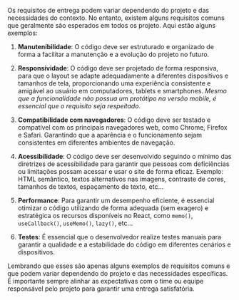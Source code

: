 Os requisitos de entrega podem variar dependendo do projeto e das necessidades do contexto. No entanto, existem alguns requisitos comuns que geralmente são esperados em todos os projeto. Aqui estão alguns exemplos:

1. **Manutenibilidade**: O código deve ser estruturado e organizado de forma a facilitar a manutenção e a evolução do projeto no futuro.

1. **Responsividade**: O código deve ser projetado de forma responsiva, para que o layout se adapte adequadamente a diferentes dispositivos e tamanhos de tela, proporcionando uma experiência consistente e amigável ao usuário em computadores, tablets e smartphones. *Mesmo que a funcionalidade não possua um protótipo na versão mobile, é essencial que o requisito seja respeitado*.

1. **Compatibilidade com navegadores**: O código deve ser testado e compatível com os principais navegadores web, como Chrome, Firefox e Safari. Garantindo que a aparência e o funcionamento sejam consistentes em diferentes ambientes de navegação.

1. **Acessibilidade**: O código deve ser desenvolvido seguindo o mínimo das diretrizes de acessibilidade para garantir que pessoas com deficiências ou limitações possam acessar e usar o site de forma eficaz. Exemplo: HTML semântico, textos alternativos nas imagens, contraste de cores, tamanhos de textos, espaçamento de texto, etc...

1. **Performance**: Para garantir um desempenho eficiente, é essencial otimizar o código utilizando de forma adequada (sem exagero) e estratégica os recursos disponíveis no React, como `memo()`, `useCallback()`, `useMemo()`, `lazy()`, etc...

1. **Testes**: É essencial que o desenvolvedor realize testes manuais para garantir a qualidade e a estabilidade do código em diferentes cenários e dispositivos.

Lembrando que esses são apenas alguns exemplos de requisitos comuns e que podem variar dependendo do projeto e das necessidades específicas. É importante sempre alinhar as expectativas com o time ou equipe responsável pelo projeto para garantir uma entrega satisfatória.
